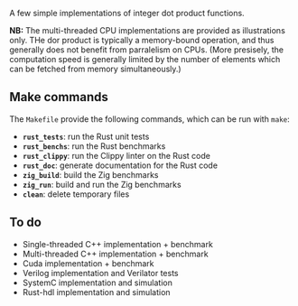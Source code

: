 A few simple implementations of integer dot product functions.

**NB:** The multi-threaded CPU implementations are provided as illustrations only. THe dor product is typically a memory-bound operation, and thus generally does not benefit from parralelism on CPUs. (More presisely, the computation speed is generally limited by the number of elements which can be fetched from memory simultaneously.)

## Make commands

The `Makefile` provide the following commands, which can be run with `make`: 

* **`rust_tests`**: run the Rust unit tests
* **`rust_benchs`**: run the Rust benchmarks
* **`rust_clippy`**: run the Clippy linter on the Rust code
* **`rust_doc`**: generate documentation for the Rust code
* **`zig_build`**: build the Zig benchmarks
* **`zig_run`**: build and run the Zig benchmarks
* **`clean`**: delete temporary files

## To do

* Single-threaded C++ implementation + benchmark
* Multi-threaded C++ implementation + benchmark
* Cuda implementation + benchmark
* Verilog implementation and Verilator tests
* SystemC implementation and simulation
* Rust-hdl implementation and simulation
